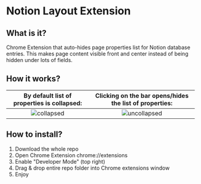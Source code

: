 # Notion Layout Extension
## What is it?
Chrome Extension that auto-hides  page properties list for Notion database entries.
This makes page content visible front and center instead of being hidden under lots of fields.

## How it works?
By default list of properties is collapsed:             |  Clicking on the bar opens/hides the list of properties:
:-------------------------:|:-------------------------:
![collapsed](https://github.com/alexander-kazakov/notion-layout-extension/raw/master/images/collapsed.png)  |  ![uncollapsed](https://github.com/alexander-kazakov/notion-layout-extension/raw/master/images/uncollapsed.png)


## How to install?
1. Download the whole repo
2. Open Chrome Extension chrome://extensions
3. Enable "Developer Mode" (top right)
4. Drag & drop entire repo folder into Chrome extensions window
5. Enjoy

